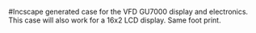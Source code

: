 #Incscape generated case for the VFD GU7000 display and electronics.
This case will also work for a 16x2 LCD display. Same foot print.

